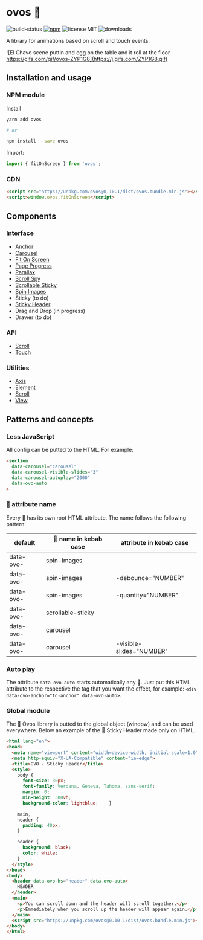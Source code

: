 # ovos 🍳

![build-status](https://travis-ci.com/jomarcardoso/ovos.svg?branch=master)
[![npm](https://shields.io/npm/v/ovos)](https://www.npmjs.com/package/ovos)
![license MIT](https://camo.githubusercontent.com/83d3746e5881c1867665223424263d8e604df233d0a11aae0813e0414d433943/68747470733a2f2f696d672e736869656c64732e696f2f62616467652f6c6963656e73652d4d49542d626c75652e737667)
![downloads](https://img.shields.io/npm/dm/ovos)

A library for animations based on scroll and touch events.

![El Chavo scene puttin and egg on the table and it roll at the floor - https://gifs.com/gif/ovos-ZYP1G8](https://j.gifs.com/ZYP1G8.gif)

## Installation and usage

### NPM module

Install

```sh
yarn add ovos

# or

npm install --save ovos
```

Import:

```js
import { fitOnScreen } from 'ovos';
```

### CDN

```html
<script src="https://unpkg.com/ovos@0.10.1/dist/ovos.bundle.min.js"></script>
<script>window.ovos.fitOnScreen</script>
```

## Components

### Interface

- [Anchor](/src/interface/anchor)
- [Carousel](/src/interface/carousel)
- [Fit On Screen](/src/interface/fit-on-screen)
- [Page Progress](/src/interface/page-progress)
- [Parallax](/src/interface/parallax)
- [Scroll Spy](/src/interface/scroll-spy)
- [Scrollable Sticky](/src/interface/scrollable-sticky)
- [Spin Images](/src/interface/spin-images)
- Sticky (to do)
- [Sticky Header](/src/interface/scrollable-sticky)
- Drag and Drop (in progress)
- Drawer (to do)

### API

- [Scroll](/src/api/scroll)
- [Touch](/src/api/touch)

### Utilities

- [Axis](/src/utilities/axis)
- [Element](/src/utilities/element)
- [Scroll](/src/utilities/scroll)
- [View](/src/utilities/view)

## Patterns and concepts

### Less JavaScript

All config can be putted to the HTML. For example:

```html
<section
  data-carousel="carousel"
  data-carousel-visible-slides="3"
  data-carousel-autoplay="2000"
  data-ovo-auto
>
```

### 🥚 attribute name

Every 🥚 has its own root HTML attribute. The name follows the following pattern:

| default   | 🥚    name in kebab case | attribute in kebab case  |
|-----------|--------------------------|--------------------------|
| data-ovo- | spin-images              |                          |
| data-ovo- | spin-images              | -debounce="NUMBER"       |
| data-ovo- | spin-images              | -quantity="NUMBER"       |
| data-ovo- | scrollable-sticky        |                          |
| data-ovo- | carousel                 |                          |
| data-ovo- | carousel                 | -visible-slides="NUMBER" |

### Auto play

The attribute `data-ovo-auto` starts automatically any 🥚. Just put this HTML attribute to the respective the tag that you want the effect, for example: `<div data-ovo-anchor="to-anchor" data-ovo-auto>`.

### Global module

The 🍳 Ovos library is putted to the global object (window) and can be used everywhere. Below an example of the 🥚 Sticky Header made only on HTML.

```html
<html lang="en">
<head>
  <meta name="viewport" content="width=device-width, initial-scale=1.0">
  <meta http-equiv="X-UA-Compatible" content="ie=edge">
  <title>OVO - Sticky Header</title>
  <style>
    body {
      font-size: 30px;
      font-family: Verdana, Geneva, Tahoma, sans-serif;
      margin: 0;
      min-height: 300vh;
      background-color: lightblue;    }

    main,
    header {
      padding: 40px;
    }

    header {
      background: black;
      color: white;
    }
  </style>
</head>
<body>
  <header data-ovo-hs="header" data-ovo-auto>
    HEADER
  </header>
  <main>
    <p>You can scroll down and the header will scroll together.</p>
    <p>Emmediately when you scroll up the header will appear again.</p>
  </main>
  <script src="https://unpkg.com/ovos@0.10.1/dist/ovos.bundle.min.js"></script>
</body>
</html>
```
